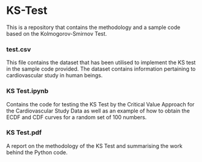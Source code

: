 # KS-Test
This is a repository that contains the methodology and a sample code based on the Kolmogorov-Smirnov Test.

### test.csv
This file contains the dataset that has been utilised to implement the KS test in the sample code provided. The dataset contains information pertaining to cardiovascular study in human beings.

### KS Test.ipynb
Contains the code for testing the KS Test by the Critical Value Approach for the Cardiovascular Study Data as well as an example of how to obtain the ECDF and CDF curves for a random set of 100 numbers.

### KS Test.pdf
A report on the methodology of the KS Test and summarising the work behind the Python code.
